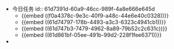 - 今日任务
  id:: 61d7391d-60a9-46cc-989f-4a8e666e645d
	- {{embed ((f0a4378c-9e3c-40f9-a48c-44e6e40c0328))}}
	- {{embed ((61d74797-178b-4493-a3c3-6323c4941cb1))}}
	- {{embed ((61d747b3-7479-4962-8a89-79b52c2c631c))}}
	- {{embed ((61d861bf-05ee-491b-99d2-228f1fee6371))}}
-